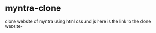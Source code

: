 # myntra-clone
clone website of myntra using html css and js
here is the link to the clone website-
